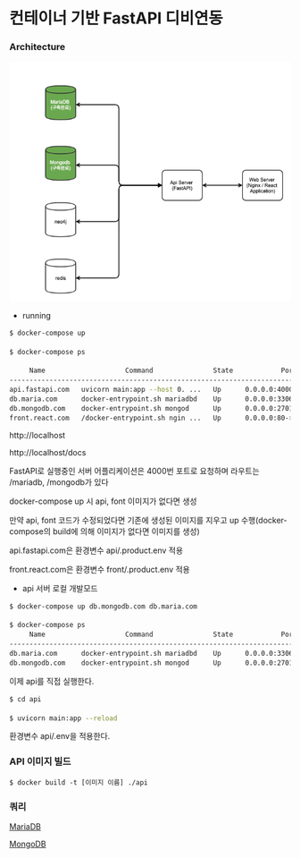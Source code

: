 # 컨테이너 기반 FastAPI 디비연동

### Architecture

![](./resource/Architecture.png)

* running

```bash
$ docker-compose up

$ docker-compose ps  

     Name                    Command               State            Ports
-----------------------------------------------------------------------------------
api.fastapi.com   uvicorn main:app --host 0. ...   Up      0.0.0.0:4000->80/tcp
db.maria.com      docker-entrypoint.sh mariadbd    Up      0.0.0.0:3306->3306/tcp
db.mongodb.com    docker-entrypoint.sh mongod      Up      0.0.0.0:27017->27017/tcp
front.react.com   /docker-entrypoint.sh ngin ...   Up      0.0.0.0:80->80/tcp
```

http://localhost

http://localhost/docs


FastAPI로 실행중인 서버 어플리케이션은 4000번 포트로 요청하며 라우트는 /mariadb, /mongodb가 있다

docker-compose up 시 api, font 이미지가 없다면 생성

만약 api, font 코드가 수정되었다면 기존에 생성된 이미지를 지우고 up 수행(docker-compose의 build에 의해 이미지가 없다면 이미지를 생성)

api.fastapi.com은 환경변수 api/.product.env 적용

front.react.com은 환경변수 front/.product.env 적용

* api 서버 로컬 개발모드

```bash
$ docker-compose up db.mongodb.com db.maria.com

$ docker-compose ps  
     Name                    Command               State            Ports          
-----------------------------------------------------------------------------------
db.maria.com      docker-entrypoint.sh mariadbd    Up      0.0.0.0:3306->3306/tcp  
db.mongodb.com    docker-entrypoint.sh mongod      Up      0.0.0.0:27017->27017/tcp
```

이제 api를 직접 실행한다.

```bash
$ cd api

$ uvicorn main:app --reload
```

환경변수 api/.env을 적용한다.

### API 이미지 빌드

```
$ docker build -t [이미지 이름] ./api
```

### 쿼리 

[MariaDB](./mariadb/README.md)

[MongoDB](./mongodb/README.md)